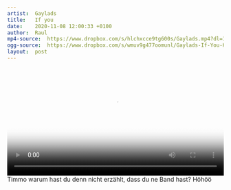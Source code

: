 ```yaml
---
artist:  Gaylads
title:   If you
date:    2020-11-08 12:00:33 +0100
author:  Raul
mp4-source:  https://www.dropbox.com/s/hlchxcce9tg600s/Gaylads.mp4?dl=1
ogg-source:  https://www.dropbox.com/s/wmuv9g477oomunl/Gaylads-If-You-Knew-Studio-1-UK.ogg?dl=1
layout:  post
---
```

<style>
video {
  max-width: 100%;
  height: auto;
}
</style>

<div class="video">
    <video width="1000" controls poster="https://www.dropbox.com/s/tj1rj1plix3gwgb/Pink.png?dl=1">
    <source src="{{ page.mp4-source }}" type="video/mp4">
    <source src="{{ page.ogg-source }}" type="video/ogg">
    Your browser does not support HTML5 video.
    </video>
</div>

<div class="post-content-message"> 
Timmo warum hast du denn nicht erzählt, dass du ne Band hast? Höhöö
</div>
